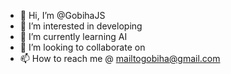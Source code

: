 - 👋 Hi, I’m @GobihaJS
- 👀 I’m interested in developing
- 🌱 I’m currently learning AI
- 💞️ I’m looking to collaborate on 
- 📫 How to reach me @ mailtogobiha@gmail.com

<!---
GobihaJS/GobihaJS is a ✨ special ✨ repository because its `README.md` (this file) appears on your GitHub profile.
You can click the Preview link to take a look at your changes.
--->
